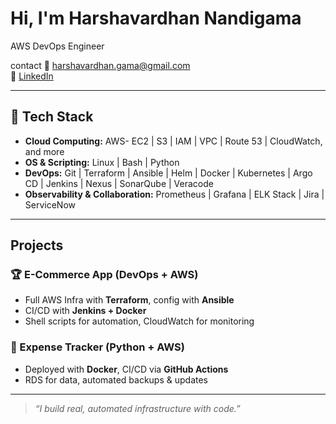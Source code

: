 # Hi, I'm Harshavardhan Nandigama

 AWS DevOps Engineer  
 
 contact
 📧 harshavardhan.gama@gmail.com  
🔗 [LinkedIn](https://www.linkedin.com/in/harshavardhan-nandigama/)

---

## 🧰 Tech Stack

- **Cloud Computing:** AWS- EC2 |  S3 | IAM | VPC | Route 53 | CloudWatch, and more
- **OS & Scripting:** Linux | Bash | Python
- **DevOps:** Git | Terraform | Ansible | Helm | Docker |  Kubernetes | Argo CD | Jenkins | Nexus | SonarQube | Veracode
- **Observability & Collaboration:** Prometheus | Grafana | ELK Stack | Jira | ServiceNow

---

##  Projects

### 🏆 E-Commerce App (DevOps + AWS)
- Full AWS Infra with **Terraform**, config with **Ansible**
- CI/CD with **Jenkins + Docker**
- Shell scripts for automation, CloudWatch for monitoring

### 💸 Expense Tracker (Python + AWS)
- Deployed with **Docker**, CI/CD via **GitHub Actions**
- RDS for data, automated backups & updates

---

> *“I build real, automated infrastructure with code.”*
